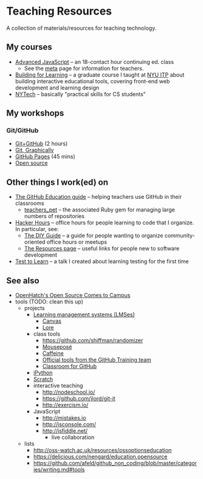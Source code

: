# Teaching Resources

A collection of materials/resources for teaching technology.

## My courses

* [Advanced JavaScript](https://github.com/advanced-js/syllabus) – an 18-contact hour continuing ed. class
    * See the [meta](https://github.com/advanced-js/syllabus/blob/master/meta.md) page for information for teachers.
* [Building for Learning](https://github.com/bfl-itp/syllabus) – a graduate course I taught at [NYU ITP](http://itp.nyu.edu/) about building interactive educational tools, covering front-end web development and learning design
* [NYTech](https://github.com/cuny-nytech/syllabus/) – basically "practical skills for CS students"

## My workshops

### Git/GitHub

* [Git+GitHub](https://workflowy.com/s/pwYohsgqY7) (2 hours)
* [Git, Graphically](https://speakerdeck.com/aidanfeldman/git-graphically)
* [GitHub Pages](http://afeld.github.io/pages-workshop/) (45 mins)
* [Open source](http://hackerhours.org/oss-workshop.html)

## Other things I work(ed) on

* [The GitHub Education guide](https://education.github.com/guide) – helping teachers use GitHub in their classrooms
    * [teachers_pet](https://github.com/education/teachers_pet) – the associated Ruby gem for managing large numbers of repositories
* [Hacker Hours](http://hackerhours.org/) – office hours for people learning to code that I organize. In particular, see:
    * [The DIY Guide](http://hackerhours.org/diy-guide.html) – a guide for people wanting to organize community-oriented office hours or meetups
    * [The Resources page](http://hackerhours.org/resources.html) – useful links for people new to software development
* [Test to Learn](https://github.com/afeld/test_to_learn/) – a talk I created about learning testing for the first time

## See also

* [OpenHatch's Open Source Comes to Campus](https://openhatch.org/wiki/Open_Source_Comes_to_Campus)
* tools (TODO: clean this up)
    * projects
        * [Learning management systems (LMSes)](http://en.wikipedia.org/wiki/Learning_management_system)
            * [Canvas](https://github.com/instructure/canvas-lms)
            * [Lore](http://lore.com/)
        * class tools
            * https://github.com/shiffman/randomizer
            * [Mouseposé](https://itunes.apple.com/app/mousepose/id405904955?mt=12)
            * [Caffeine](http://lightheadsw.com/caffeine/)
            * [Official tools from the GitHub Training team](https://github.com/githubtraining/training-utils/)
            * [Classroom for GitHub](https://classroom.github.com/)
        * [iPython](http://ipython.org)
        * [Scratch](http://scratch.mit.edu/)
        * interactive teaching
            * http://nodeschool.io/
            * https://github.com/jlord/git-it
            * http://exercism.io/
        * JavaScript
            * http://mistakes.io
            * http://jsconsole.com/
            * http://jsfiddle.net/
                * live collaboration
    * lists
        * http://oss-watch.ac.uk/resources/ossoptionseducation
        * https://delicious.com/nengard/education,opensource
        * https://github.com/afeld/github_non_coding/blob/master/categories/writing.md#tools
